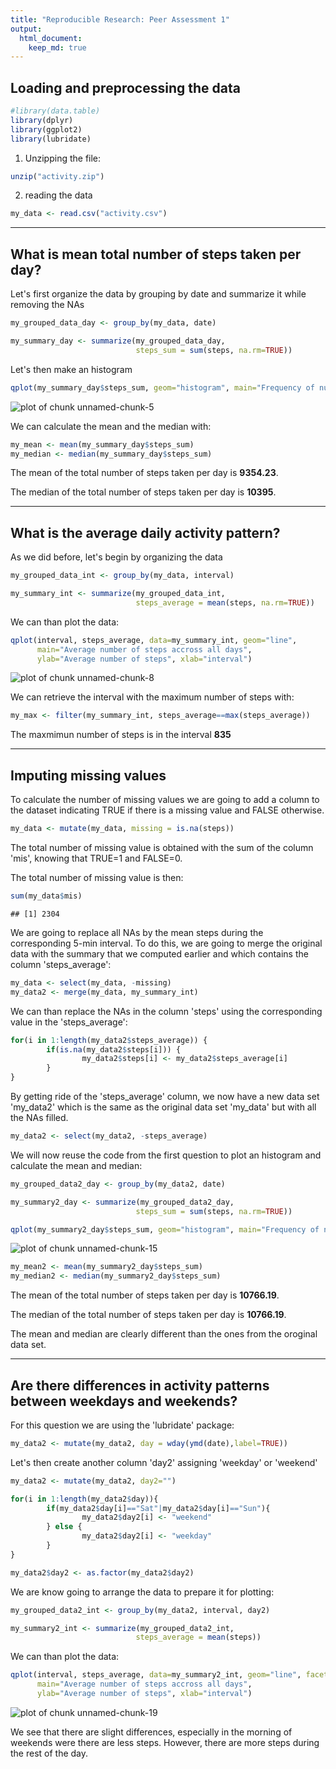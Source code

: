 ```yaml
---
title: "Reproducible Research: Peer Assessment 1"
output: 
  html_document:
    keep_md: true
---
```



## Loading and preprocessing the data

```r
#library(data.table)
library(dplyr)
library(ggplot2)
library(lubridate)
```

1. Unzipping the file:

```r
unzip("activity.zip")
```


2. reading the data

```r
my_data <- read.csv("activity.csv")
```


*********** 


## What is mean total number of steps taken per day?

Let's first organize the data by grouping by date and summarize it while removing the NAs  

```r
my_grouped_data_day <- group_by(my_data, date)

my_summary_day <- summarize(my_grouped_data_day,
                            steps_sum = sum(steps, na.rm=TRUE))
```


Let's then make an histogram

```r
qplot(my_summary_day$steps_sum, geom="histogram", main="Frequency of number of steps", xlab="Number of steps")
```

![plot of chunk unnamed-chunk-5](figure/unnamed-chunk-5-1.png) 

We can calculate the mean and the median with:

```r
my_mean <- mean(my_summary_day$steps_sum)
my_median <- median(my_summary_day$steps_sum)
```

The mean of the total number of steps taken per day is **9354.23**.

The median of the total number of steps taken per day is **10395**.

**********


## What is the average daily activity pattern?

As we did before, let's begin by organizing the data

```r
my_grouped_data_int <- group_by(my_data, interval)

my_summary_int <- summarize(my_grouped_data_int,
                            steps_average = mean(steps, na.rm=TRUE))
```


We can than plot the data:

```r
qplot(interval, steps_average, data=my_summary_int, geom="line",
      main="Average number of steps accross all days",
      ylab="Average number of steps", xlab="interval")
```

![plot of chunk unnamed-chunk-8](figure/unnamed-chunk-8-1.png) 


We can retrieve the interval with the maximum number of steps with:

```r
my_max <- filter(my_summary_int, steps_average==max(steps_average))
```

The maxmimun number of steps is in the interval **835**


********

## Imputing missing values

To calculate the number of missing values we are going to add a column to the dataset indicating TRUE if there is a missing value and FALSE otherwise.


```r
my_data <- mutate(my_data, missing = is.na(steps))
```

The total number of missing value is obtained with the sum of the column 'mis', knowing that TRUE=1 and FALSE=0.

The total number of missing value is then:

```r
sum(my_data$mis)
```

```
## [1] 2304
```

We are going to replace all NAs by the mean steps during the corresponding 5-min interval. To do this, we are going to merge the original data with the summary that we computed earlier and which contains the column 'steps_average':


```r
my_data <- select(my_data, -missing)
my_data2 <- merge(my_data, my_summary_int)
```

We can than replace the NAs in the column 'steps' using the corresponding value in the 'steps_average':

```r
for(i in 1:length(my_data2$steps_average)) {
        if(is.na(my_data2$steps[i])) {
                my_data2$steps[i] <- my_data2$steps_average[i]
        }
}
```

By getting ride of the 'steps_average' column, we now have a new data set 'my_data2' which is the same as the original data set 'my_data' but with all the NAs filled.


```r
my_data2 <- select(my_data2, -steps_average)
```


We will now reuse the code from the first question to plot an histogram and calculate the mean and median:

```r
my_grouped_data2_day <- group_by(my_data2, date)

my_summary2_day <- summarize(my_grouped_data2_day,
                            steps_sum = sum(steps, na.rm=TRUE))

qplot(my_summary2_day$steps_sum, geom="histogram", main="Frequency of number of steps",xlab="Number of steps")
```

![plot of chunk unnamed-chunk-15](figure/unnamed-chunk-15-1.png) 

```r
my_mean2 <- mean(my_summary2_day$steps_sum)
my_median2 <- median(my_summary2_day$steps_sum)
```


The mean of the total number of steps taken per day is **10766.19**.

The median of the total number of steps taken per day is **10766.19**.

The mean and median are clearly different than the ones from the oroginal data set.


*********


## Are there differences in activity patterns between weekdays and weekends?
For this question we are using the 'lubridate' package:


```r
my_data2 <- mutate(my_data2, day = wday(ymd(date),label=TRUE))
```

Let's then create another column 'day2' assigning 'weekday' or 'weekend'

```r
my_data2 <- mutate(my_data2, day2="")

for(i in 1:length(my_data2$day)){
        if(my_data2$day[i]=="Sat"|my_data2$day[i]=="Sun"){
                my_data2$day2[i] <- "weekend"
        } else {
                my_data2$day2[i] <- "weekday"
        }
}

my_data2$day2 <- as.factor(my_data2$day2)
```


We are know going to arrange the data to prepare it for plotting:

```r
my_grouped_data2_int <- group_by(my_data2, interval, day2)

my_summary2_int <- summarize(my_grouped_data2_int,
                            steps_average = mean(steps))
```


We can than plot the data:

```r
qplot(interval, steps_average, data=my_summary2_int, geom="line", facets=day2~.,
      main="Average number of steps accross all days",
      ylab="Average number of steps", xlab="interval")
```

![plot of chunk unnamed-chunk-19](figure/unnamed-chunk-19-1.png) 

We see that there are slight differences, especially in the morning of weekends were there are less steps. However, there are more steps during the rest of the day.
